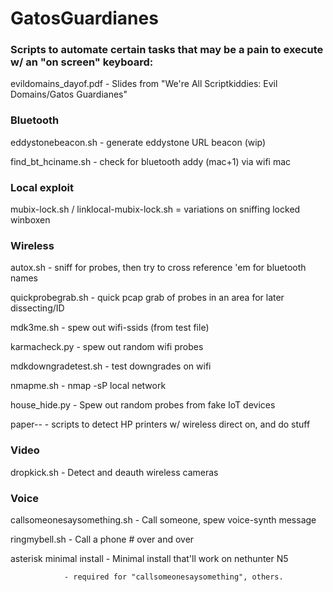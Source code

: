 # GatosGuardianes #
### Scripts to automate certain tasks that may be a pain to execute w/ an "on screen" keyboard:

evildomains_dayof.pdf	- Slides from "We're All Scriptkiddies: Evil Domains/Gatos Guardianes"

### Bluetooth
eddystonebeacon.sh 	- generate eddystone URL beacon (wip)

find_bt_hciname.sh 	-  check for bluetooth addy (mac+1) via wifi mac

### Local exploit
mubix-lock.sh / linklocal-mubix-lock.sh = variations on sniffing locked winboxen

### Wireless
autox.sh 		- sniff for probes, then try to cross reference 'em for bluetooth names

quickprobegrab.sh       - quick pcap grab of probes in an area for later dissecting/ID

mdk3me.sh 		- spew out wifi-ssids (from test file)

karmacheck.py 		- spew out random wifi probes

mdkdowngradetest.sh 	- test downgrades on wifi

nmapme.sh		- nmap -sP local network

house_hide.py		- Spew out random probes from fake IoT devices

paper-- 		- scripts to detect HP printers w/ wireless direct on, and do stuff

### Video
dropkick.sh             - Detect and deauth wireless cameras

### Voice
callsomeonesaysomething.sh	- Call someone, spew voice-synth message

ringmybell.sh			- Call a phone # over and over

asterisk minimal install 	- Minimal install that'll work on nethunter N5

				- required for "callsomeonesaysomething", others.


